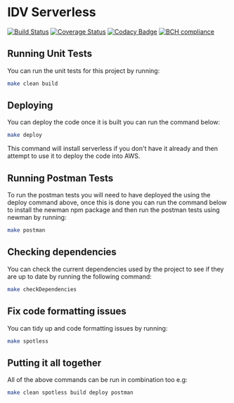 # IDV Serverless

[![Build Status](https://travis-ci.org/michaelruocco/idv-serverless.svg?branch=master)](https://travis-ci.org/michaelruocco/idv-serverless)
[![Coverage Status](https://coveralls.io/repos/github/michaelruocco/idv-serverless/badge.svg?branch=master)](https://coveralls.io/github/michaelruocco/idv-serverless?branch=master)
[![Codacy Badge](https://api.codacy.com/project/badge/Grade/4b2b137a83d14e9382fcad07090785ad)](https://www.codacy.com/manual/michaelruocco/idv-serverless?utm_source=github.com&amp;utm_medium=referral&amp;utm_content=michaelruocco/idv-serverless&amp;utm_campaign=Badge_Grade)
[![BCH compliance](https://bettercodehub.com/edge/badge/michaelruocco/idv-serverless?branch=master)](https://bettercodehub.com/)

## Running Unit Tests

You can run the unit tests for this project by running:

```bash
make clean build
```

## Deploying

You can deploy the code once it is built you can run the command below:

```bash
make deploy
```

This command will install serverless if you don't have it already and
then attempt to use it to deploy the code into AWS.

## Running Postman Tests

To run the postman tests you will need to have deployed the using the
deploy command above, once this is done you can  run the command below
to install the newman npm package and then run the postman tests using
newman by running:

```bash
make postman
```

## Checking dependencies

You can check the current dependencies used by the project to see if
they are up to date by running the following command:

```bash
make checkDependencies
```

## Fix code formatting issues

You can tidy up and code formatting issues by running:

```bash
make spotless
```

## Putting it all together

All of the above commands can be run in combination too e.g:

```bash
make clean spotless build deploy postman
```